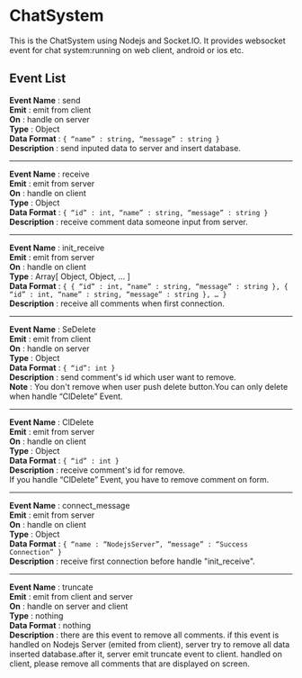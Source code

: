 ChatSystem
==============
This is the ChatSystem using Nodejs and Socket.IO.
It provides websocket event for chat system:running on web client, android or ios etc.

Event List
--------------

__Event Name__ : send  
__Emit__ : emit from client  
__On__ : handle on server  
__Type__ : Object  
__Data Format__ : `{ “name” : string, “message” : string }`  
__Description__ : send inputed data to server and insert database.  

---

__Event Name__ : receive  
__Emit__ : emit from server  
__On__ : handle on client  
__Type__ : Object  
__Data Format__ : `{ “id” : int, “name” : string, “message” : string }`  
__Description__ : receive comment data someone input from server.  

---

__Event Name__ : init\_receive  
__Emit__ : emit from server  
__On__ : handle on client  
__Type__ : Array[ Object, Object, … ]  
__Data Format__ : `{ { “id” : int, “name” : string, “message” : string }, { “id” : int, “name” : string, “message” : string }, … }`  
__Description__ : receive all comments when first connection.  

---

__Event Name__ : SeDelete  
__Emit__ : emit from client  
__On__ : handle on server  
__Type__ : Object  
__Data Format__ : `{ “id”: int }`  
__Description__ : send comment's id which user want to remove.  
__Note__ : You don't remove when user push delete button.You can only delete when handle “ClDelete” Event.

---

__Event Name__ : ClDelete  
__Emit__ : emit from server  
__On__ : handle on client  
__Type__ : Object  
__Data Format__ : `{ “id” : int }`  
__Description__ : receive comment's id for remove.  
If you handle “ClDelete” Event, you have to remove comment on form.

---

__Event Name__ : connect\_message  
__Emit__ : emit from server  
__On__ : handle on client  
__Type__ : Object  
__Data Format__ : `{ “name : “NodejsServer”, “message” : “Success Connection” }`  
__Description__ : receive first connection before handle "init\_receive".  

---

__Event Name__ : truncate  
__Emit__ : emit from client and server  
__On__ : handle on server and client  
__Type__ : nothing  
__Data Format__ : nothing  
__Description__ : there are this event to remove all comments. if this event is handled on Nodejs Server (emited from client), server try to remove all data inserted database.after it, server emit truncate event to client. handled on client, please remove all comments that are displayed on screen.  

